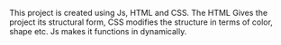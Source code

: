 This project is created using Js, HTML and CSS. The HTML Gives the project its structural form, CSS modifies the structure in terms of color, shape etc. Js makes it functions in dynamically.
